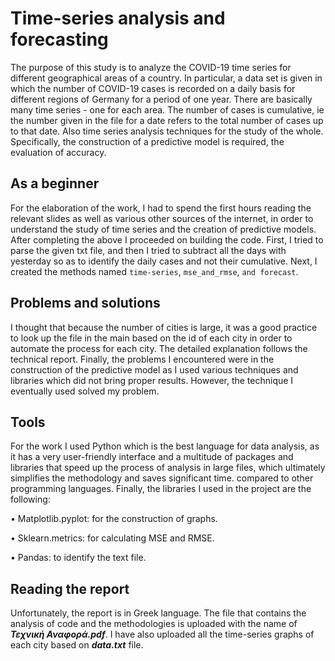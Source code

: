 # Time-series analysis and forecasting
The purpose of this study is to analyze the COVID-19 time series for different geographical areas of a country. In particular, a data set is given in which the number of COVID-19 cases is recorded on a daily basis for different regions of Germany for a period of one year. There are basically many time series - one for each area. The number of cases is cumulative, ie the number given in the file for a date refers to the total number of cases up to that date. Also time series analysis techniques for the study of the whole. Specifically, the construction of a predictive model is required, the evaluation of accuracy.

## As a beginner
For the elaboration of the work, I had to spend the first hours reading the relevant slides as well as various other sources of the internet, in order to understand the study of time series and the creation of predictive models. After completing the above I proceeded on building the code. First, I tried to parse the given txt file, and then I tried to subtract all the days with yesterday so as to identify the daily cases and not their cumulative. Next, I created the methods named `time-series`, `mse_and_rmse`, `and forecast`.

## Problems and solutions
I thought that because the number of cities is large, it was a good practice to look up the file in the main based on the id of each city in order to automate the process for each city. The detailed explanation follows the technical report. Finally, the problems I encountered were in the construction of the predictive model as I used various techniques and libraries which did not bring proper results. However, the technique I eventually used solved my problem.

## Tools
For the work I used Python which is the best language for data analysis, as it has a very user-friendly interface and a multitude of packages and libraries that speed up the process of analysis in large files, which ultimately simplifies the methodology and saves significant time. compared to other programming languages. Finally, the libraries I used in the project are the following:

• Matplotlib.pyplot: for the construction of graphs. 

• Sklearn.metrics: for calculating MSE and RMSE. 

• Pandas: to identify the text file.

## Reading the report
Unfortunately, the report is in Greek language. The file that contains the analysis of code and the methodologies is uploaded with the name of ***Τεχνική Αναφορά.pdf***. I have also uploaded all the time-series graphs of each city based on ***data.txt*** file.
